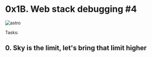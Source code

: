 # 0x1B. Web stack debugging #4

![astro](https://s3.amazonaws.com/intranet-projects-files/holbertonschool-sysadmin_devops/313/frdkCrb.jpg)

Tasks:

## 0. Sky is the limit, let's bring that limit higher
